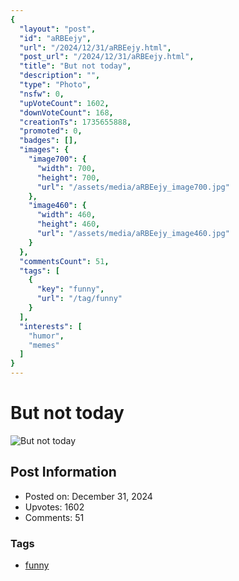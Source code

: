 ```yaml
---
{
  "layout": "post",
  "id": "aRBEejy",
  "url": "/2024/12/31/aRBEejy.html",
  "post_url": "/2024/12/31/aRBEejy.html",
  "title": "But not today",
  "description": "",
  "type": "Photo",
  "nsfw": 0,
  "upVoteCount": 1602,
  "downVoteCount": 168,
  "creationTs": 1735655888,
  "promoted": 0,
  "badges": [],
  "images": {
    "image700": {
      "width": 700,
      "height": 700,
      "url": "/assets/media/aRBEejy_image700.jpg"
    },
    "image460": {
      "width": 460,
      "height": 460,
      "url": "/assets/media/aRBEejy_image460.jpg"
    }
  },
  "commentsCount": 51,
  "tags": [
    {
      "key": "funny",
      "url": "/tag/funny"
    }
  ],
  "interests": [
    "humor",
    "memes"
  ]
}
---
```


# But not today

![But not today](/assets/media/aRBEejy_image700.jpg)

## Post Information

- Posted on: December 31, 2024
- Upvotes: 1602
- Comments: 51

### Tags

- [funny](/tag/funny)

